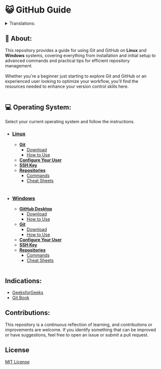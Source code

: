 # 😺 GitHub Guide

<details>
<summary>Translations:</summary>

- [Português Brasileiro](a)
- [Español](a)
- [French](a)
- [Italian](a)
</details>

## 🔸 About:
This repository provides a guide for using Git and GitHub on **Linux** and **Windows** systems, covering everything from installation and initial setup to advanced commands and practical tips for efficient repository management.<br></br>
Whether you're a beginner just starting to explore Git and GitHub or an experienced user looking to optimize your workflow, you'll find the resources needed to enhance your version control skills here.
<br></br>

## 💻 Operating System:
Select your current operating system and follow the instructions.
* ### [Linux](a)
  * **[Git](a)**
    * [Download](a)
    * [How to Use](a)
  * **[Configure Your User](a)**
  * **[SSH Key](a)**
  * **[Repositories](a)**
    * [Commands](a)
    * [Cheat Sheets](a)
<br></br>
* ### [Windows](a)
  * **[GitHub Desktop](a)**
    * [Download](a)
    * [How to Use](a)
  * **[Git](a)**
    * [Download](a)
    * [How to Use](a)
  * **[Configure Your User](a)**
  * **[SSH Key](a)**
  * **[Repositories](a)**
    * [Commands](a)
    * [Cheat Sheets](a)
<br></br>

## Indications:
* [GeeksforGeeks](https://olimpiada.ic.unicamp.br/pratique/pu/)
* [Git Book](https://git-scm.com/book/en/v2)

## Contributions:
This repository is a continuous reflection of learning, and contributions or improvements are welcome. If you identify something that can be improved or have suggestions, feel free to open an issue or submit a pull request.
<br>

## License
[MIT License](LICENSE)
